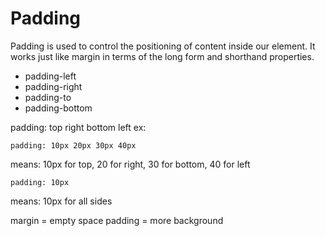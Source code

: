 # Padding
Padding is used to control the positioning of content inside our element.
It works just like margin in terms of the long form and shorthand properties.

- padding-left
- padding-right
- padding-to
- padding-bottom

padding: top right bottom left
ex:
```
padding: 10px 20px 30px 40px
```
means: 10px for top, 20 for right, 30 for bottom, 40 for left
```
padding: 10px
```
means: 10px for all sides

margin = empty space
padding = more background